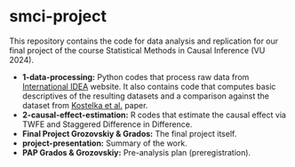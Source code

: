 # smci-project
This repository contains the code for data analysis and replication for our final project of the course Statistical Methods in Causal Inference (VU 2024).

- **1-data-processing:** Python codes that process raw data from [International IDEA](https://www.idea.int/data-tools/data/voter-turnout-database) website. It also contains code that computes basic descriptives of the resulting datasets and a comparison against the dataset from [Kostelka et al.](https://doi.org/10.1017/psrm.2022.57) paper.
- **2-causal-effect-estimation:** R codes that estimate the causal effect via TWFE and Staggered Difference in Difference.
- **Final Project Grozovskiy & Grados:** The final project itself.
- **project-presentation:** Summary of the work.
- **PAP Grados & Grozovskiy:** Pre-analysis plan (preregistration).
